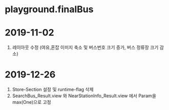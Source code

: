 # playground.finalBus

# 2019-11-02
1. 레이아웃 수정 (여유,혼잡 이미지 축소 및 버스번호 크기 증가, 버스 정류장 크기 감소)

# 2019-12-26
1. Store-Section 설정 및 runtime-flag 삭제
2. SearchBus_Result.view 와 NearStationInfo_Result.view 에서 Param을 max(One)으로 고정

